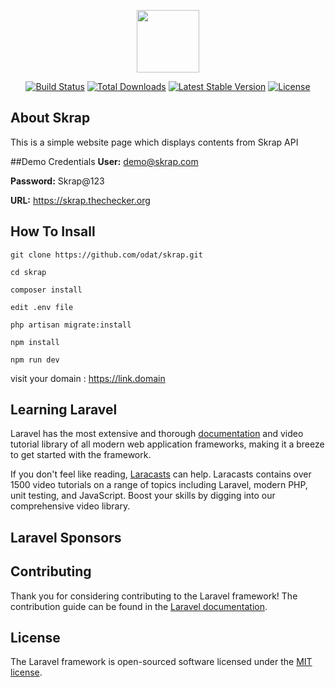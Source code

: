 <p align="center">
<img src="https://skrap.thechecker.org/images/logo.png" width="100" ></p>

<p align="center">
<a href="https://travis-ci.org/laravel/framework"><img src="https://travis-ci.org/laravel/framework.svg" alt="Build Status"></a>
<a href="https://packagist.org/packages/laravel/framework"><img src="https://poser.pugx.org/laravel/framework/d/total.svg" alt="Total Downloads"></a>
<a href="https://packagist.org/packages/laravel/framework"><img src="https://poser.pugx.org/laravel/framework/v/stable.svg" alt="Latest Stable Version"></a>
<a href="https://packagist.org/packages/laravel/framework"><img src="https://poser.pugx.org/laravel/framework/license.svg" alt="License"></a>
</p>

## About Skrap

This is a simple website page which displays contents from Skrap API


##Demo Credentials
**User:** demo@skrap.com

**Password:** Skrap@123

**URL:** https://skrap.thechecker.org


## How To Insall 
 ```
git clone https://github.com/odat/skrap.git
 ```
 
  ```
cd skrap
 ```

 ```
composer install 
 ```

 ```
edit .env file 
 ```
 
```
php artisan migrate:install
``` 

```
npm install
```

```
npm run dev
```

visit your domain : 
https://link.domain

## Learning Laravel

Laravel has the most extensive and thorough [documentation](https://laravel.com/docs) and video tutorial library of all modern web application frameworks, making it a breeze to get started with the framework.

If you don't feel like reading, [Laracasts](https://laracasts.com) can help. Laracasts contains over 1500 video tutorials on a range of topics including Laravel, modern PHP, unit testing, and JavaScript. Boost your skills by digging into our comprehensive video library.

## Laravel Sponsors


## Contributing

Thank you for considering contributing to the Laravel framework! The contribution guide can be found in the [Laravel documentation](https://laravel.com/docs/contributions).

## License

The Laravel framework is open-sourced software licensed under the [MIT license](https://opensource.org/licenses/MIT).

